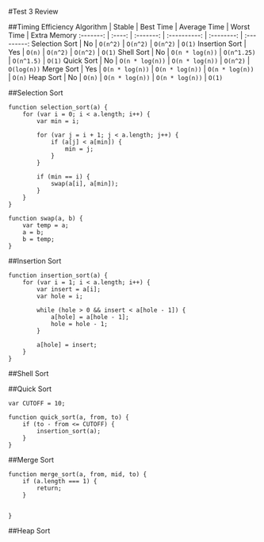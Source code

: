 #Test 3 Review

##Timing Efficiency
Algorithm | Stable | Best Time | Average Time | Worst Time | Extra Memory
:-------: | :----: | :-------: | :----------: | :--------: | :---------:
Selection Sort | No | `O(n^2)` | `O(n^2)` | `O(n^2)` | `O(1)`
Insertion Sort | Yes | `O(n)` | `O(n^2)` | `O(n^2)` | `O(1)`
Shell Sort | No | `O(n * log(n))` | `O(n^1.25)` | `O(n^1.5)` | `O(1)`
Quick Sort | No | `O(n * log(n))` | `O(n * log(n))` | `O(n^2)` | `O(log(n))`
Merge Sort | Yes | `O(n * log(n))` | `O(n * log(n))` | `O(n * log(n))` | `O(n)`
Heap Sort | No | `O(n)` | `O(n * log(n))` | `O(n * log(n))` | `O(1)`

##Selection Sort

```
function selection_sort(a) {
    for (var i = 0; i < a.length; i++) {
        var min = i;
        
        for (var j = i + 1; j < a.length; j++) {
            if (a[j] < a[min]) {
                min = j;
            }
        }
        
        if (min == i) {
            swap(a[i], a[min]);
        }
    }
}

function swap(a, b) {
    var temp = a;
    a = b;
    b = temp;
}
```

##Insertion Sort

```
function insertion_sort(a) {
    for (var i = 1; i < a.length; i++) {
        var insert = a[i];
        var hole = i;
        
        while (hole > 0 && insert < a[hole - 1]) {
            a[hole] = a[hole - 1];
            hole = hole - 1;
        }
        
        a[hole] = insert;
    }
}
```

##Shell Sort

##Quick Sort

```
var CUTOFF = 10;

function quick_sort(a, from, to) {
    if (to - from <= CUTOFF) {
        insertion_sort(a);
    }
}
```

##Merge Sort

```
function merge_sort(a, from, mid, to) {
    if (a.length === 1) {
        return;
    }
    
    
}
```

##Heap Sort

```

```